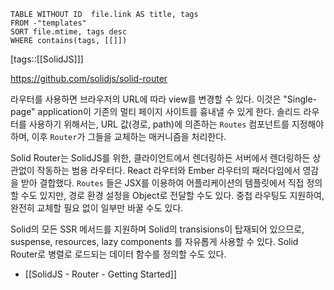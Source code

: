 <!--Basic Template V0.0.2 Start -->
```dataview
TABLE WITHOUT ID  file.link AS title, tags
FROM -"templates"
SORT file.mtime, tags desc
WHERE contains(tags, [[]])
```
<!--Basic Template V0.0.2 End -->
[tags::[[SolidJS]]]

https://github.com/solidjs/solid-router

라우터를 사용하면 브라우저의 URL에 따라 view를 변경할 수 있다. 이것은 "Single-page" application이 기존의 멀티 페이지 사이트를 흉내낼 수 있게 한다. 솔리드 라우터를 사용하기 위해서는, URL 값(경로, path)에 의존하는 `Routes` 컴포넌트를 지정해야 하며, 이후 `Router`가 그들을 교체하는 매커니즘을 처리한다.

Solid Router는 SolidJS를 위한, 클라이언트에서 렌더링하든 서버에서 렌더링하든 상관없이 작동하는 범용 라우터다. React 라우터와 Ember 라우터의 패러다임에서 영감을 받아 결합했다. `Routes` 들은 JSX를 이용하여 어플리케이션의 템플릿에서 직접 정의할 수도 있지만, 경로 환경 설정을 Object로 전달할 수도 있다. 중첩 라우팅도 지원하여, 완전히 교체할 필요 없이 일부만 바꿀 수도 있다.

Solid의 모든 SSR 메서드를 지원하며 Solid의 transisions이 탑재되어 있으므로, suspense, resources, lazy components 를 자유롭게 사용할 수 있다. Solid Router로 병렬로 로드되는 데이터 함수를 정의할 수도 있다.

- [[SolidJS - Router - Getting Started]]